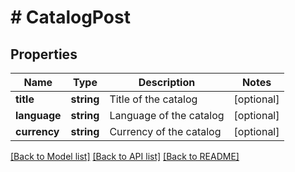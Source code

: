 # # CatalogPost

## Properties

Name | Type | Description | Notes
------------ | ------------- | ------------- | -------------
**title** | **string** | Title of the catalog | [optional]
**language** | **string** | Language of the catalog | [optional]
**currency** | **string** | Currency of the catalog | [optional]

[[Back to Model list]](../../README.md#models) [[Back to API list]](../../README.md#endpoints) [[Back to README]](../../README.md)
